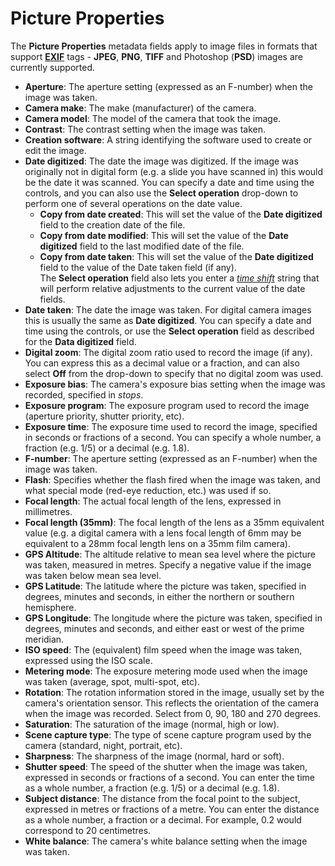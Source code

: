 # Picture Properties

The **Picture Properties** metadata fields apply to image files in formats that support **[EXIF](http://en.wikipedia.org/wiki/EXIF)** tags - **JPEG**, **PNG**, **TIFF** and Photoshop (**PSD**) images are currently supported.

- **Aperture**: The aperture setting (expressed as an F-number) when the image was taken.
- **Camera make**: The make (manufacturer) of the camera.
- **Camera model**: The model of the camera that took the image.
- **Contrast**: The contrast setting when the image was taken.
- **Creation software**: A string identifying the software used to create or edit the image.
- **Date digitized**: The date the image was digitized. If the image was originally not in digital form (e.g. a slide you have scanned in) this would be the date it was scanned. You can specify a date and time using the controls, and you can also use the **Select operation** drop-down to perform one of several operations on the date value.
    - **Copy from date created**: This will set the value of the **Date digitized** field to the creation date of the file.
    - **Copy from date modified**: This will set the value of the **Date digitized** field to the last modified date of the file.
    - **Copy from date taken**: This will set the value of the **Date digitized** field to the value of the Date taken field (if any).  
      The **Select operation** field also lets you enter a *[time shift](time_shifting.md)* string that will perform relative adjustments to the current value of the date fields. 
- **Date taken**: The date the image was taken. For digital camera images this is usually the same as **Date digitized**. You can specify a date and time using the controls, or use the **Select operation** field as described for the **Data digitized** field.
- **Digital zoom**: The digital zoom ratio used to record the image (if any). You can express this as a decimal value or a fraction, and can also select **Off** from the drop-down to specify that no digital zoom was used.
- **Exposure bias**: The camera's exposure bias setting when the image was recorded, specified in *stops*.
- **Exposure program**: The exposure program used to record the image (aperture priority, shutter priority, etc).
- **Exposure time**: The exposure time used to record the image, specified in seconds or fractions of a second. You can specify a whole number, a fraction (e.g. 1/5) or a decimal (e.g. 1.8).
- **F-number**: The aperture setting (expressed as an F-number) when the image was taken.
- **Flash**: Specifies whether the flash fired when the image was taken, and what special mode (red-eye reduction, etc.) was used if so.
- **Focal length**: The actual focal length of the lens, expressed in millimetres.
- **Focal length (35mm)**: The focal length of the lens as a 35mm equivalent value (e.g. a digital camera with a lens focal length of 6mm may be equivalent to a 28mm focal length lens on a 35mm film camera).
- **GPS Altitude**: The altitude relative to mean sea level where the picture was taken, measured in metres. Specify a negative value if the image was taken below mean sea level.
- **GPS Latitude**: The latitude where the picture was taken, specified in degrees, minutes and seconds, in either the northern or southern hemisphere.
- **GPS Longitude**: The longitude where the picture was taken, specified in degrees, minutes and seconds, and either east or west of the prime meridian.
- **ISO speed**: The (equivalent) film speed when the image was taken, expressed using the ISO scale.
- **Metering mode**: The exposure metering mode used when the image was taken (average, spot, multi-spot, etc).
- **Rotation**: The rotation information stored in the image, usually set by the camera's orientation sensor. This reflects the orientation of the camera when the image was recorded. Select from 0, 90, 180 and 270 degrees.
- **Saturation**: The saturation of the image (normal, high or low).
- **Scene capture type**: The type of scene capture program used by the camera (standard, night, portrait, etc).
- **Sharpness**: The sharpness of the image (normal, hard or soft).
- **Shutter speed**: The speed of the shutter when the image was taken, expressed in seconds or fractions of a second. You can enter the time as a whole number, a fraction (e.g. 1/5) or a decimal (e.g. 1.8).
- **Subject distance**: The distance from the focal point to the subject, expressed in metres or fractions of a metre. You can enter the distance as a whole number, a fraction or a decimal. For example, 0.2 would correspond to 20 centimetres.
- **White balance**: The camera's white balance setting when the image was taken.
